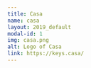 ```yaml
---
title: Casa
name: casa
layout: 2019_default
modal-id: 1
img: casa.png
alt: Logo of Casa
link: https://keys.casa/
---
```

